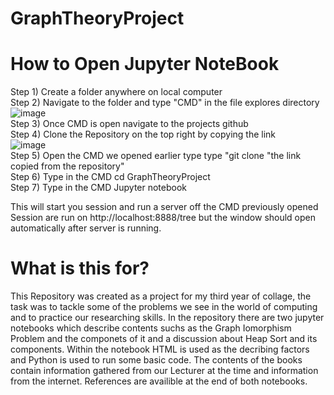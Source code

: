 # GraphTheoryProject

# How to Open Jupyter NoteBook

Step 1) Create a folder anywhere on local computer  
Step 2) Navigate to the folder and type "CMD" in the file explores directory  
![image](https://user-images.githubusercontent.com/78157530/167307104-966860a2-7582-45bb-9245-7cb8bb8020a9.png)  
Step 3) Once CMD is open navigate to the projects github  
Step 4) Clone the Repository on the top right by copying the link  
![image](https://user-images.githubusercontent.com/78157530/167307223-2d8476e0-23c3-42f8-9a99-17e8b6c143c8.png)  
Step 5) Open the CMD we opened earlier type type "git clone "the link copied from the repository"  
Step 6) Type in the CMD cd GraphTheoryProject  
Step 7) Type in the CMD Jupyter notebook  

This will start you session and run a server off the CMD previously opened  
Session are run on http://localhost:8888/tree but the window should open automatically after server is running.

# What is this for?

This Repository was created as a project for my third year of collage, the task was to tackle some of the problems we see in the world of computing and to practice our researching skills. In the repository there are two jupyter notebooks which describe contents suchs as the Graph Iomorphism Problem and the componets of it and a discussion about Heap Sort and its components. Within the notebook HTML is used as the decribing factors and Python is used to run some basic code. The contents of the books contain information gathered from our Lecturer at the time and information from the internet. References are availible at the end of both notebooks.

